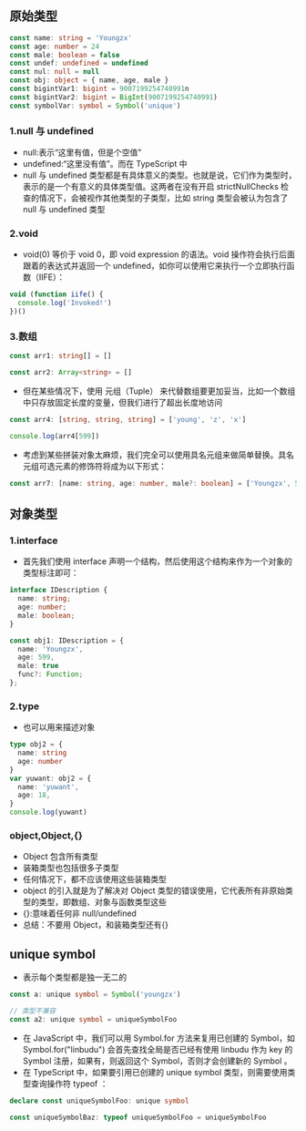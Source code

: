 ## 原始类型

```ts
const name: string = 'Youngzx'
const age: number = 24
const male: boolean = false
const undef: undefined = undefined
const nul: null = null
const obj: object = { name, age, male }
const bigintVar1: bigint = 9007199254740991n
const bigintVar2: bigint = BigInt(9007199254740991)
const symbolVar: symbol = Symbol('unique')
```

### 1.null 与 undefined

- null:表示“这里有值，但是个空值”
- undefined:“这里没有值”。而在 TypeScript 中
- null 与 undefined 类型都是有具体意义的类型。也就是说，它们作为类型时，表示的是一个有意义的具体类型值。这两者在没有开启 strictNullChecks 检查的情况下，会被视作其他类型的子类型，比如 string 类型会被认为包含了 null 与 undefined 类型

### 2.void

- void(0) 等价于 void 0，即 void expression 的语法。void 操作符会执行后面跟着的表达式并返回一个 undefined，如你可以使用它来执行一个立即执行函数（IIFE）：

```ts
void (function iife() {
  console.log('Invoked!')
})()
```

### 3.数组

```ts
const arr1: string[] = []

const arr2: Array<string> = []
```

- 但在某些情况下，使用 元组（Tuple） 来代替数组要更加妥当，比如一个数组中只存放固定长度的变量，但我们进行了超出长度地访问

```ts
const arr4: [string, string, string] = ['young', 'z', 'x']

console.log(arr4[599])
```

- 考虑到某些拼装对象太麻烦，我们完全可以使用具名元组来做简单替换。具名元组可选元素的修饰符将成为以下形式：

```ts
const arr7: [name: string, age: number, male?: boolean] = ['Youngzx', 599, true]
```

## 对象类型

### 1.interface

- 首先我们使用 interface 声明一个结构，然后使用这个结构来作为一个对象的类型标注即可：

```ts
interface IDescription {
  name: string;
  age: number;
  male: boolean;
}

const obj1: IDescription = {
  name: 'Youngzx',
  age: 599,
  male: true
  func?: Function;
};
```

### 2.type

- 也可以用来描述对象

```ts
type obj2 = {
  name: string
  age: number
}
var yuwant: obj2 = {
  name: 'yuwant',
  age: 18,
}
console.log(yuwant)
```

### object,Object,{}

- Object 包含所有类型
- 装箱类型也包括很多子类型
- 任何情况下，都不应该使用这些装箱类型
- object 的引入就是为了解决对 Object 类型的错误使用，它代表所有非原始类型的类型，即数组、对象与函数类型这些
- {}:意味着任何非 null/undefined
- 总结：不要用 Object，和装箱类型还有{}

## unique symbol

- 表示每个类型都是独一无二的

```ts
const a: unique symbol = Symbol('youngzx')

// 类型不兼容
const a2: unique symbol = uniqueSymbolFoo
```

- 在 JavaScript 中，我们可以用 Symbol.for 方法来复用已创建的 Symbol，如 Symbol.for("linbudu") 会首先查找全局是否已经有使用 linbudu 作为 key 的 Symbol 注册，如果有，则返回这个 Symbol，否则才会创建新的 Symbol 。
- 在 TypeScript 中，如果要引用已创建的 unique symbol 类型，则需要使用类型查询操作符 typeof ：

```ts
declare const uniqueSymbolFoo: unique symbol

const uniqueSymbolBaz: typeof uniqueSymbolFoo = uniqueSymbolFoo
```
